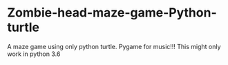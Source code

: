 # Zombie-head-maze-game-Python-turtle
A maze game using only python turtle. Pygame for music!!!
This might only work in python 3.6
